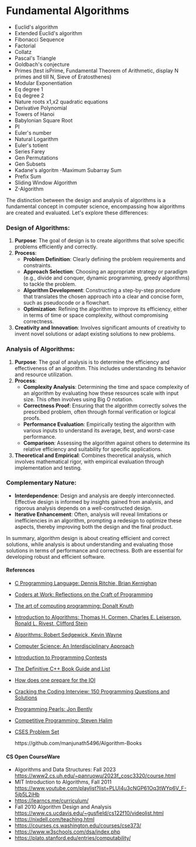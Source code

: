 # Fundamental Algorithms

- Euclid's algorithm
- Extended Euclid's algorithm
- Fibonacci Sequence
- Factorial
- Collatz
- Pascal's Triangle
- Goldbach's conjecture
- Primes (test isPrime, Fundamental Theorem of Arithmetic, display N primes and till N, Sieve of Eratosthenes)
- Modular Exponentiation
- Eq degree 1
- Eq degree 2
- Nature roots x1,x2 quadratic equations
- Derivative Polynomial
- Towers of Hanoi
- Babylonian Square Root
- PI
- Euler's number
- Natural Logarithm
- Euler's totient
- Series Farey
- Gen Permutations
- Gen Subsets
- Kadane's algoritm -Maximum Subarray Sum
- Prefix Sum
- Sliding Window Algorithm
- Z-Algorithm

The distinction between the design and analysis of algorithms is a fundamental concept in computer science, encompassing how algorithms are created and evaluated. Let's explore these differences:

### Design of Algorithms:
1. **Purpose**: The goal of design is to create algorithms that solve specific problems efficiently and correctly.
2. **Process**:
   - **Problem Definition**: Clearly defining the problem requirements and constraints.
   - **Approach Selection**: Choosing an appropriate strategy or paradigm (e.g., divide and conquer, dynamic programming, greedy algorithms) to tackle the problem.
   - **Algorithm Development**: Constructing a step-by-step procedure that translates the chosen approach into a clear and concise form, such as pseudocode or a flowchart.
   - **Optimization**: Refining the algorithm to improve its efficiency, either in terms of time or space complexity, without compromising correctness.
3. **Creativity and Innovation**: Involves significant amounts of creativity to invent novel solutions or adapt existing solutions to new problems.

### Analysis of Algorithms:
1. **Purpose**: The goal of analysis is to determine the efficiency and effectiveness of an algorithm. This includes understanding its behavior and resource utilization.
2. **Process**:
   - **Complexity Analysis**: Determining the time and space complexity of an algorithm by evaluating how these resources scale with input size. This often involves using Big O notation.
   - **Correctness Proof**: Ensuring that the algorithm correctly solves the prescribed problem, often through formal verification or logical proofs.
   - **Performance Evaluation**: Empirically testing the algorithm with various inputs to understand its average, best, and worst-case performance.
   - **Comparison**: Assessing the algorithm against others to determine its relative efficiency and suitability for specific applications.
3. **Theoretical and Empirical**: Combines theoretical analysis, which involves mathematical rigor, with empirical evaluation through implementation and testing.

### Complementary Nature:
- **Interdependence**: Design and analysis are deeply interconnected. Effective design is informed by insights gained from analysis, and rigorous analysis depends on a well-constructed design.
- **Iterative Enhancement**: Often, analysis will reveal limitations or inefficiencies in an algorithm, prompting a redesign to optimize these aspects, thereby improving both the design and the final product.
  
In summary, algorithm design is about creating efficient and correct solutions, while analysis is about understanding and evaluating those solutions in terms of performance and correctness. Both are essential for developing robust and efficient software.


#### References

<ul>
  <li>
    <p><a href="https://kremlin.cc/k&amp;r.pdf">C Programming Language: Dennis Ritchie, Brian Kernighan</a></p>
  </li>
  <li>
    <p><a href="https://www.amazon.com/Coders-Work-Reflections-Craft-Programming/dp/1430219483">Coders at Work: Reflections on the Craft of Programming</a></p>
  </li>
  <li>
    <p><a href="https://www.amazon.com/Computer-Programming-Volumes-1-4A-Boxed/dp/0321751043">The art of computing programming: Donalt Knuth</a></p>
  </li>
  <li>
    <p><a href="https://www.amazon.com/Introduction-Algorithms-Thomas-H-Cormen/dp/0262033844/">Introduction to Algorithms: Thomas H. Cormen, Charles E. Leiserson, Ronald L. Rivest, Clifford Stein</a></p>
  </li>
  <li>
    <p><a href="https://www.amazon.com/Algorithms-4th-Robert-Sedgewick/dp/032157351X/">Algorithms: Robert Sedgewick, Kevin Wayne</a></p>
  </li>
  <li>
    <p><a href="https://www.amazon.com/Computer-Science-Interdisciplinary-Robert-Sedgewick/dp/0134076427">Computer Science: An Interdisciplinary Approach</a></p>
  </li>
  <li>
    <p><a href="https://web.stanford.edu/class/cs97si/">Introduction to Programming Contests</a></p>
  </li>
  <li>
    <p><a href="https://stackoverflow.com/questions/388242/the-definitive-c-book-guide-and-list">The Definitive C++ Book Guide and List</a></p>
  </li>
  <li>
    <p><a href="https://www.quora.com/How-does-one-prepare-for-the-IOI-Aiming-for-gold/answer/Brian-Bi">How does one prepare for the IOI</a></p>
  </li>
  <li>
    <p><a href="https://www.amazon.com/Cracking-Coding-Interview-Programming-Questions/dp/098478280X">Cracking the Coding Interview: 150 Programming Questions and Solutions</a></p>
  </li>
  <li>
    <p><a href="https://www.amazon.com/Programming-Pearls-2nd-Jon-Bentley/dp/0201657880">Programming Pearls: Jon Bently</a></p>
  </li>
  <li>
    <p><a href="https://cpbook.net/details">Competitive Programming: Steven Halim</a></p>
  </li>
  <li>
    <p><a href="https://cses.fi/problemset/user/166019/">CSES Problem Set</a></p>
  </li>  
https://github.com/manjunath5496/Algorithm-Books
</ul>


#### CS Open CourseWare

* Algorithms and Data Structures: Fall 2023 https://www2.cs.uh.edu/~panruowu/2023f_cosc3320/course.html
* MIT Introduction to Algorithms, Fall 2011 https://www.youtube.com/playlist?list=PLUl4u3cNGP61Oq3tWYp6V_F-5jb5L2iHb
* https://learncs.me/curriculum/
* Fall 2010 Algorithm Design and Analysis https://www.cs.ucdavis.edu/~gusfield/cs122f10/videolist.html
* https://nixdell.com/teaching.html
* https://courses.cs.washington.edu/courses/cse373/
* https://www.w3schools.com/dsa/index.php
* https://plato.stanford.edu/entries/computability/
